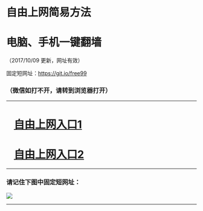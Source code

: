 ﻿# 自由上网简易方法

# 电脑、手机一键翻墙

（2017/10/09 更新，网址有效）

固定短网址：https://git.io/free99

### （微信如打不开，请转到浏览器打开）


***





# &nbsp;&nbsp; <a href="http://ft8795460.fwq-tz-1001.info/fwqtz01.html?t=100900118275 " target="_blank">自由上网入口1</a>
# &nbsp;&nbsp; <a href="http://ft1482818628.fwq-tz-1002.info/fwqtz02.html?t=100900119904 " target="_blank">自由上网入口2</a>
***

### 请记住下图中固定短网址：

<img src="https://s3-us-west-2.amazonaws.com/fwq-1001/yjfq-20170905okok.png" /> 


***


